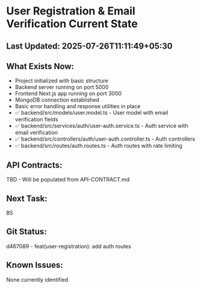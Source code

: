 # User Registration & Email Verification Current State

## Last Updated: 2025-07-26T11:11:49+05:30

## What Exists Now:
<!-- AI updates this after each task -->
- Project initialized with basic structure
- Backend server running on port 5000
- Frontend Next.js app running on port 3000
- MongoDB connection established
- Basic error handling and response utilities in place
- ✅ backend/src/models/user.model.ts - User model with email verification fields
- ✅ backend/src/services/auth/user-auth.service.ts - Auth service with email verification
- ✅ backend/src/controllers/auth/user-auth.controller.ts - Auth controllers
- ✅ backend/src/routes/auth.routes.ts - Auth routes with rate limiting

## API Contracts:
<!-- Copy from API-CONTRACT.md once created -->
TBD - Will be populated from API-CONTRACT.md

## Next Task: 
B5

## Git Status:
<!-- Last commit hash and message -->
d467089 - feat(user-registration): add auth routes

## Known Issues:
<!-- Any problems discovered -->
None currently identified
